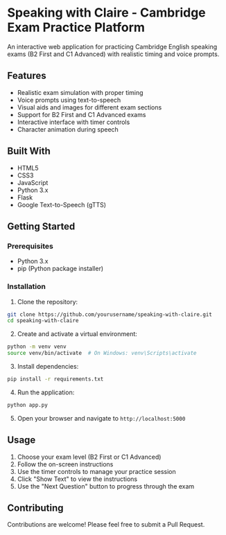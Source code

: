 # Speaking with Claire - Cambridge Exam Practice Platform

An interactive web application for practicing Cambridge English speaking exams (B2 First and C1 Advanced) with realistic timing and voice prompts.

## Features

- Realistic exam simulation with proper timing
- Voice prompts using text-to-speech
- Visual aids and images for different exam sections
- Support for B2 First and C1 Advanced exams
- Interactive interface with timer controls
- Character animation during speech

## Built With

- HTML5
- CSS3
- JavaScript
- Python 3.x
- Flask
- Google Text-to-Speech (gTTS)

## Getting Started

### Prerequisites

- Python 3.x
- pip (Python package installer)

### Installation

1. Clone the repository:
```bash
git clone https://github.com/yourusername/speaking-with-claire.git
cd speaking-with-claire
```

2. Create and activate a virtual environment:
```bash
python -m venv venv
source venv/bin/activate  # On Windows: venv\Scripts\activate
```

3. Install dependencies:
```bash
pip install -r requirements.txt
```

4. Run the application:
```bash
python app.py
```

5. Open your browser and navigate to `http://localhost:5000`

## Usage

1. Choose your exam level (B2 First or C1 Advanced)
2. Follow the on-screen instructions
3. Use the timer controls to manage your practice session
4. Click "Show Text" to view the instructions
5. Use the "Next Question" button to progress through the exam

## Contributing

Contributions are welcome! Please feel free to submit a Pull Request.
 

